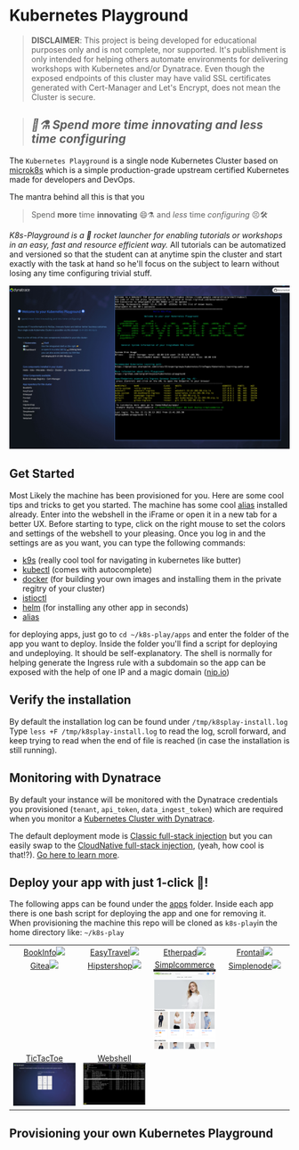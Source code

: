 # Kubernetes Playground

> **DISCLAIMER**: This project is being developed for educational purposes only and is not complete, nor supported. It's publishment is only intended for helping others automate environments for delivering workshops with Kubernetes and/or Dynatrace. Even though the exposed endpoints of this cluster may have valid SSL certificates generated with Cert-Manager and Let's Encrypt, does not mean the Cluster is secure. 

> ## ***🥼⚗ Spend more time innovating and less time configuring***

The `Kubernetes Playground` is a single node Kubernetes Cluster based on [microk8s](https://microk8s.io/)  which is a simple production-grade upstream certified Kubernetes made for developers and DevOps.

The mantra behind all this is that you
> Spend **more** time **innovating** 😄⚗️ and *less* time *configuring* 😣🛠

*K8s-Playground is a 🚀 rocket launcher for enabling tutorials or workshops in an easy, fast and resource efficient way.* All tutorials can be automatized and versioned so that the student can at anytime spin the cluster and start exactly with the task at hand so he'll focus on the subject to learn without losing any time configuring trivial stuff.


![k8s-playground](doc/img/k8splay.jpg)


## Get Started
Most Likely the machine has been provisioned for you. Here are some cool tips and tricks to get you started. The machine has some cool [alias](doc/bash_aliases.md) installed already. Enter into the webshell in the iFrame or open it in a new tab for a better UX. Before starting to type, click on the right mouse to set the colors and settings of the webshell to your pleasing. Once you log in and the settings are as you want, you can type the following commands:
- [k9s](https://k9scli.io/) (really cool tool for navigating in kubernetes like butter)
- [kubectl](https://kubernetes.io/docs/reference/kubectl/) (comes with autocomplete)
- [docker](https://www.docker.com/) (for building your own images and installing them in the private regitry of your cluster)
- [istioctl](https://istio.io/latest/docs/reference/commands/istioctl/) 
- [helm](https://helm.sh/) (for installing any other app in seconds)
- [alias](/doc/bash_aliases.md)

for deploying apps, just go to `cd ~/k8s-play/apps` and enter the folder of the app you want to deploy. Inside the folder you'll find a script for deploying and undeploying. It should be self-explanatory. The shell is normally for helping generate the Ingress rule with a subdomain so the app can be exposed with the help of one IP and a magic domain ([nip.io](https://nip.io))

## Verify the installation
By default the installation log can be found under `/tmp/k8splay-install.log`
Type `less +F /tmp/k8splay-install.log` to read the log, scroll forward, and keep trying to read when the end of file is reached (in case the installation is still running).


## Monitoring with Dynatrace

By default your instance will be monitored with the Dynatrace credentials you provisioned (`tenant`, `api_token`, `data_ingest_token`) which are required when you monitor a [Kubernetes Cluster with Dynatrace](https://www.dynatrace.com/support/help/setup-and-configuration/setup-on-container-platforms/kubernetes/get-started-with-kubernetes-monitoring). 

The default deployment mode is [Classic full-stack injection](dynatrace.com/support/help/setup-and-configuration/setup-on-container-platforms/kubernetes/get-started-with-kubernetes-monitoring/deployment-options-k8s#classic) but you can easily swap to the [CloudNative full-stack injection](https://www.dynatrace.com/support/help/setup-and-configuration/setup-on-container-platforms/kubernetes/get-started-with-kubernetes-monitoring/deployment-options-k8s#cloud-native), (yeah, how cool is that!?). [Go here to learn more](cluster-setup/resources/dynatrace).

## Deploy your app with just 1-click 🚀!

The following apps can be found under the [apps](apps) folder. Inside each app there is one bash script for deploying the app and one for removing it. When provisioning the machine this repo will be cloned as `k8s-play`in the home directory like: `~/k8s-play`
<table style="table-layout: fixed; width: 100%; text-align: center;" >
<tr valign="top">
  <td style="width:25%;"><a href="apps/bookinfo" target="_blank">BookInfo<img src="https://istio.io/latest/docs/examples/bookinfo/noistio.svg"/></a></td>
  <td style="width:25%;"><a href="apps/easytravel-k8s" target="_blank">EasyTravel<img src="https://community.dynatrace.com/t5/image/serverpage/image-id/4521iDEBB4D8F00CAB877"/></a></td>
  <td style="width:25%;"><a href="apps/etherpad" target="_blank">Etherpad<img src="https://etherpad.org/img/etherpad_demo.gif"/></a></td>
  <td style="width:25%;"><a href="apps/frontail" target="_blank">Frontail<img src="https://user-images.githubusercontent.com/455261/29570317-660c8122-8756-11e7-9d2f-8fea19e05211.gif"/></a></td>
</tr>
<tr valign="top">
  <td style="width:25%;"><a href="apps/gitea" target="_blank">Gitea<img src="https://gitea.io/images/screenshot.png"/></a></td>
  <td style="width:25%;"><a href="apps/hipstershop" target="_blank">Hipstershop<img src="https://raw.githubusercontent.com/mreider/microservices-demo-dt/master/docs/img/online-boutique-frontend-1.png"/></a></td>
  <td style="width:25%;"><a href="apps/simplcommerce" target="_blank">Simplcommerce<img src="doc/img/simplcommerce.png"/></a></td>
  <td style="width:25%;"><a href="apps/simplenode" target="_blank">Simplenode<img src="https://github.com/grabnerandi/simplenodeservice/raw/master/images/simplenodesersviceui.png"/></a></td>
</tr>
<tr valign="top">
  <td style="width:25%;"><a href="apps/tictactoe" target="_blank">TicTacToe<img src="doc/img/tictactoe.png"/></a></td>
  <td style="width:25%;"><a href="apps/webshell" target="_blank">Webshell<img src="doc/img/webshell.png"/></a></td>
  <td style="width:25%;"></td>
  <td style="width:25%;"></td>
</tr>
</table>



## Provisioning your own Kubernetes Playground


<!--

How to provision, take from kiab


-->
